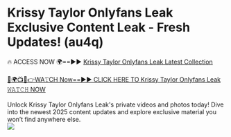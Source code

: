 # Krissy Taylor Onlyfans Leak Exclusive Content Leak - Fresh Updates! (au4q)

🔥 ACCESS NOW 🌍==►► <a href="https://tinyurl.com/kvy9nzfs" rel="nofollow">Krissy Taylor Onlyfans Leak Latest Collection</a>
<br><br>
[🔴🌍📺📱👉WA𝚃CH Now==►► CLICK HERE TO Krissy Taylor Onlyfans Leak 𝚆𝙰𝚃𝙲𝙷 NOW](https://tinyurl.com/kvy9nzfs)
<br><br>
Unlock Krissy Taylor Onlyfans Leak's private videos and photos today! Dive into the newest 2025 content updates and explore exclusive material you won’t find anywhere else.
<br>
<a href="https://tinyurl.com/kvy9nzfs" rel="nofollow" data-target="animated-image.originalLink"><img src="https://camo.githubusercontent.com/8a4f000d20f83aca3bf7ec5f350d767afa0574a8a352519fd8cfa583a6f93a33/68747470733a2f2f692e696d6775722e636f6d2f644a486b345a712e676966" data-canonical-src="https://i.imgur.com/dJHk4Zq.gif" style="max-width: 100%; display: inline-block;" data-target="animated-image.originalImage"></a>
<br>
